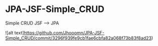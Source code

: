 # JPA-JSF-Simple_CRUD
Simple CRUD JSF --> JPA 


![alt text]https://github.com/Jhooomn/JPA-JSF-Simple_CRUD/commit/3296f939fe9cb1fae6cbfa82a068f73b83f8ad23)

